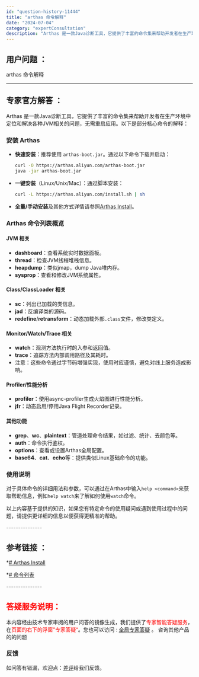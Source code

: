```yaml
---
id: "question-history-11444"
title: "arthas 命令解释"
date: "2024-07-04"
category: "expertConsultation"
description: "Arthas 是一款Java诊断工具，它提供了丰富的命令集来帮助开发者在生产环境中定位和解决各种JVM相关的问题，无需重启应用。以下是部分核心命令的解释：### 安装 Arthas- **快速安装**：推荐使用 `arthas-boot.jar`。通过以下命令下载并启动：  ```bash  cur"
---
```


## 用户问题 ： 
 arthas 命令解释  

---------------
## 专家官方解答 ：

Arthas 是一款Java诊断工具，它提供了丰富的命令集来帮助开发者在生产环境中定位和解决各种JVM相关的问题，无需重启应用。以下是部分核心命令的解释：

### 安装 Arthas

- **快速安装**：推荐使用 `arthas-boot.jar`。通过以下命令下载并启动：
  ```bash
  curl -O https://arthas.aliyun.com/arthas-boot.jar
  java -jar arthas-boot.jar
  ```
- **一键安装**（Linux/Unix/Mac）：通过脚本安装：
  ```bash
  curl -L https://arthas.aliyun.com/install.sh | sh
  ```
- **全量/手动安装**及其他方式详情请参照[Arthas Install](https://arthas.aliyun.com/doc/install.html)。

### Arthas 命令列表概览

#### JVM 相关
- **dashboard**：查看系统实时数据面板。
- **thread**：检查JVM线程堆栈信息。
- **heapdump**：类似jmap，dump Java堆内存。
- **sysprop**：查看和修改JVM系统属性。

#### Class/ClassLoader 相关
- **sc**：列出已加载的类信息。
- **jad**：反编译类的源码。
- **redefine**/**retransform**：动态加载外部`.class`文件，修改类定义。

#### Monitor/Watch/Trace 相关
- **watch**：观测方法执行时的入参和返回值。
- **trace**：追踪方法内部调用路径及其耗时。
- 注意：这些命令通过字节码增强实现，使用时应谨慎，避免对线上服务造成影响。

#### Profiler/性能分析
- **profiler**：使用async-profiler生成火焰图进行性能分析。
- **jfr**：动态启用/停用Java Flight Recorder记录。

#### 其他功能
- **grep**、**wc**、**plaintext**：管道处理命令结果，如过滤、统计、去颜色等。
- **auth**：命令执行鉴权。
- **options**：查看或设置Arthas全局配置。
- **base64**、**cat**、**echo**等：提供类似Linux基础命令的功能。

### 使用说明
对于具体命令的详细用法和参数，可以通过在Arthas中输入`help <command>`来获取帮助信息，例如`help watch`来了解如何使用`watch`命令。

以上内容基于提供的知识，如果您有特定命令的使用疑问或遇到使用过程中的问题，请提供更详细的信息以便获得更精准的帮助。


<font color="#949494">---------------</font> 


## 参考链接 ：

*[# Arthas Install](https://github.com/alibaba/arthas/tree/master/site/docs/doc/install-detail.md)
 
 *[# 命令列表](https://github.com/alibaba/arthas/tree/master/site/docs/doc/commands.md)


 <font color="#949494">---------------</font> 
 


## <font color="#FF0000">答疑服务说明：</font> 

本内容经由技术专家审阅的用户问答的镜像生成，我们提供了<font color="#FF0000">专家智能答疑服务</font>，在<font color="#FF0000">页面的右下的浮窗”专家答疑“</font>。您也可以访问 : [全局专家答疑](https://answer.opensource.alibaba.com/docs/intro) 。 咨询其他产品的的问题

### 反馈
如问答有错漏，欢迎点：[差评](https://ai.nacos.io/user/feedbackByEnhancerGradePOJOID?enhancerGradePOJOId=16043)给我们反馈。
